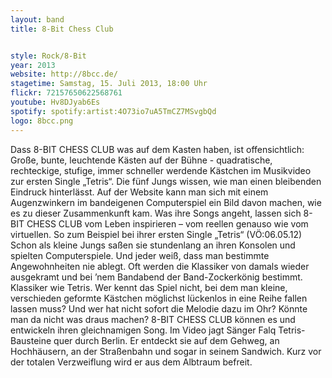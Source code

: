```yaml
---
layout: band
title: 8-Bit Chess Club


style: Rock/8-Bit
year: 2013
website: http://8bcc.de/
stagetime: Samstag, 15. Juli 2013, 18:00 Uhr
flickr: 72157650622568761
youtube: Hv8DJyab6Es
spotify: spotify:artist:4O73io7uA5TmCZ7MSvgbQd
logo: 8bcc.png
---
```

Dass 8-BIT CHESS CLUB was auf dem Kasten haben, ist offensichtlich: Große, bunte, leuchtende Kästen auf der Bühne - quadratische, rechteckige, stufige, immer schneller werdende Kästchen im Musikvideo zur ersten Single „Tetris“. Die fünf Jungs wissen, wie man einen bleibenden Eindruck hinterlässt.
Auf der Website kann man sich mit einem Augenzwinkern im bandeigenen Computerspiel ein Bild davon machen, wie es zu dieser Zusammenkunft kam.
Was ihre Songs angeht, lassen sich 8-BIT CHESS CLUB vom Leben inspirieren – vom reellen genauso wie vom virtuellen. So zum Beispiel bei ihrer ersten Single „Tetris“ (VÖ:06.05.12) Schon als kleine Jungs saßen sie stundenlang an ihren Konsolen und spielten Computerspiele. Und jeder weiß, dass man bestimmte Angewohnheiten nie ablegt. Oft werden die Klassiker von damals wieder ausgekramt und bei ’nem Bandabend der Band-Zockerkönig bestimmt. Klassiker wie Tetris. Wer kennt das Spiel nicht, bei dem man kleine, verschieden geformte Kästchen möglichst lückenlos in eine Reihe fallen lassen muss? Und wer hat nicht sofort die Melodie dazu im Ohr? Könnte man da nicht was draus machen? 8-BIT CHESS CLUB können es und entwickeln ihren gleichnamigen Song. Im Video jagt Sänger Falq Tetris-Bausteine quer durch Berlin. Er entdeckt sie auf dem Gehweg, an Hochhäusern, an der Straßenbahn und sogar in seinem Sandwich. Kurz vor der totalen Verzweiflung wird er aus dem Albtraum befreit.
